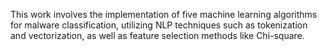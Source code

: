 This work involves the implementation of five machine learning algorithms for malware classification, utilizing NLP techniques such as tokenization and vectorization, as well as feature selection methods like Chi-square.
